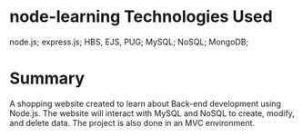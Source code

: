 # node-learning Technologies Used
node.js; express.js; HBS, EJS, PUG; MySQL; NoSQL; MongoDB;
# Summary
A shopping website created to learn about Back-end development using Node.js. The website will interact with MySQL and NoSQL to create, modify, and delete data. The project is also done in an MVC environment. 

